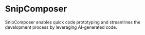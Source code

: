 # SnipComposer
SnipComposer enables quick code prototyping and streamlines the development process by leveraging AI-generated code.
